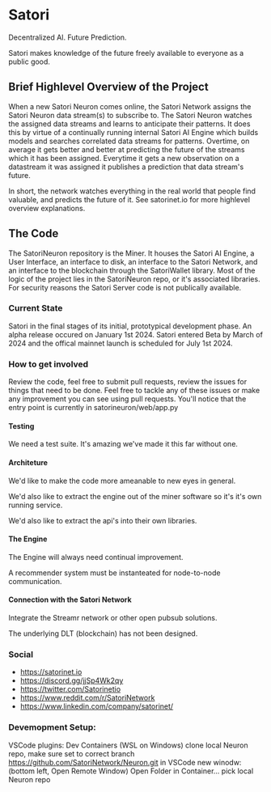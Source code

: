 # Satori

Decentralized AI. Future Prediction.

Satori makes knowledge of the future freely available to everyone as a public good.

## Brief Highlevel Overview of the Project

When a new Satori Neuron comes online, the Satori Network assigns the Satori Neuron data stream(s) to subscribe to. The Satori Neuron watches the assigned data streams and learns to anticipate their patterns. It does this by virtue of a continually running internal Satori AI Engine which builds models and searches correlated data streams for patterns. Overtime, on average it gets better and better at predicting the future of the streams which it has been assigned. Everytime it gets a new observation on a datastream it was assigned it publishes a prediction that data stream's future.

In short, the network watches everything in the real world that people find valuable, and predicts the future of it. See satorinet.io for more highlevel overview explanations.

## The Code

The SatoriNeuron repository is the Miner. It houses the Satori AI Engine, a User Interface, an interface to disk, an interface to the Satori Network, and an interface to the blockchain through the SatoriWallet library. Most of the logic of the project lies in the SatoriNeuron repo, or it's associated libraries. For security reasons the Satori Server code is not publically available.

### Current State

Satori in the final stages of its initial, prototypical development phase. An alpha release occured on January 1st 2024. Satori entered Beta by March of 2024 and the offical mainnet launch is scheduled for July 1st 2024.

### How to get involved

Review the code, feel free to submit pull requests, review the issues for things that need to be done.
Feel free to tackle any of these issues or make any improvement you can see using pull requests. You'll notice that the entry point is currently in satorineuron/web/app.py

#### Testing

We need a test suite. It's amazing we've made it this far without one.

#### Architeture

We'd like to make the code more ameanable to new eyes in general.

We'd also like to extract the engine out of the miner software so it's it's own running service.

We'd also like to extract the api's into their own libraries.

#### The Engine

The Engine will always need continual improvement.

A recommender system must be instanteated for node-to-node communication.

#### Connection with the Satori Network

Integrate the Streamr network or other open pubsub solutions.

The underlying DLT (blockchain) has not been designed.

### Social

- <https://satorinet.io>
- <https://discord.gg/jjSp4Wk2qy>
- <https://twitter.com/Satorinetio>
- <https://www.reddit.com/r/SatoriNetwork>
- <https://www.linkedin.com/company/satorinet/>


### Devemopment Setup:

VSCode plugins: Dev Containers (WSL on Windows)
clone local Neuron repo, make sure set to correct branch
https://github.com/SatoriNetwork/Neuron.git
in VSCode new winodw:
(bottom left, Open Remote Window) Open Folder in Container...
pick local Neuron repo
